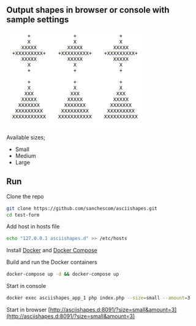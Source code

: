 ## Output shapes in browser or console with sample settings

![](https://github.com/sanchescom/asciishapes/blob/master/shapes.png)

Available sizes;

 - Small
 - Medium
 - Large
 
## Run
Clone the repo
```sh
git clone https://github.com/sanchescom/asciishapes.git
cd test-form
```
Add host in hosts file
```sh
echo "127.0.0.1 asciishapes.d" >> /etc/hosts
```
Install [Docker](https://docs.docker.com/) and [Docker Compose](https://docs.docker.com/compose/)

Build and run the Docker containers
```sh
docker-compose up -d && docker-compose up
```
Start in console
```sh
docker exec asciishapes_app_1 php index.php --size=small --amount=3
```
Start in browser
[http://asciishapes.d:8091/?size=small&amount=3](http://asciishapes.d:8091/?size=small&amount=3)
